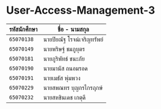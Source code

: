 # User-Access-Management-3
| รหัสนักศึกษา | ชื่อ - นามสกุล |
| --- | --- |
| `65070138` | นายปิยณัฐ โรจน์เจริญทรัพย์ |
| `65070149` | นายพริษฐ์ ชมภูบุตร |
| `65070181` | นายภูริพัทธ์ ชนะภัย |
| `65070190` | นายมานัส ถนอมรอด |
| `65070191` | นายเมธัส พุ่มพวง |
| `65070229` | นายสพณทร บุญกรไกรฤกษ์ |
| `65070232` | นายสหชินเดช เกตุดี |

